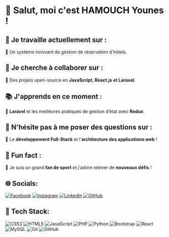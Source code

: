 # 👋 Salut, moi c'est **HAMOUCH Younes** !  

## 🚀 **Je travaille actuellement sur :**  
🔹 Un système innovant de gestion de réservation d'hôtels.  

## 🤝 **Je cherche à collaborer sur :**  
🔹 Des projets open-source en **JavaScript, React.js et Laravel**.  

## 📚 **J'apprends en ce moment :**  
🔹 **Laravel** et les meilleures pratiques de gestion d’état avec **Redux**.  

## 💬 **N'hésite pas à me poser des questions sur :**  
🔹 Le **développement Full-Stack** et l'**architecture des applications web** !  

## 🎾 **Fun fact :**  
🔹 Je suis un grand **fan de sport** et j'adore relever de **nouveaux défis** !  

## 🌐 Socials:
[![Facebook](https://img.shields.io/badge/Facebook-1877F2?style=for-the-badge&logo=facebook&logoColor=white)](https://facebook.com/tonprofil)
[![Instagram](https://img.shields.io/badge/Instagram-E4405F?style=for-the-badge&logo=instagram&logoColor=white)](https://instagram.com/tonprofil)
[![LinkedIn](https://img.shields.io/badge/LinkedIn-0077B5?style=for-the-badge&logo=linkedin&logoColor=white)](https://linkedin.com/in/tonprofil)
[![GitHub](https://img.shields.io/badge/GitHub-181717?style=for-the-badge&logo=github&logoColor=white)](https://github.com/tonprofil)



## 🚀 Tech Stack:
![CSS3](https://img.shields.io/badge/CSS3-1572B6?style=for-the-badge&logo=css3&logoColor=white)
![HTML5](https://img.shields.io/badge/HTML5-E34F26?style=for-the-badge&logo=html5&logoColor=white)
![JavaScript](https://img.shields.io/badge/JavaScript-F7DF1E?style=for-the-badge&logo=javascript&logoColor=black)
![PHP](https://img.shields.io/badge/PHP-777BB4?style=for-the-badge&logo=php&logoColor=white)
![Python](https://img.shields.io/badge/Python-3776AB?style=for-the-badge&logo=python&logoColor=white)
![Bootstrap](https://img.shields.io/badge/Bootstrap-7952B3?style=for-the-badge&logo=bootstrap&logoColor=white)
![React](https://img.shields.io/badge/React-61DAFB?style=for-the-badge&logo=react&logoColor=white)
![MySQL](https://img.shields.io/badge/MySQL-4479A1?style=for-the-badge&logo=mysql&logoColor=white)
![Git](https://img.shields.io/badge/Git-F05032?style=for-the-badge&logo=git&logoColor=white)
![GitHub](https://img.shields.io/badge/GitHub-181717?style=for-the-badge&logo=github&logoColor=white)

